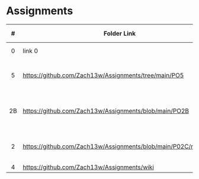 # Assignments

|  #  | Folder Link | Assignment Description |
| :-: | ----------- | ---------------------- |
|  0  | link 0      | description 0          |
|  5  | https://github.com/Zach13w/Assignments/tree/main/PO5 | Proof of WSL and VS code download |
|  2B |https://github.com/Zach13w/Assignments/blob/main/PO2B| Sorting and describing classes of knuklebone game |
|  2  | https://github.com/Zach13w/Assignments/blob/main/P02C/main.cpp | Progress on ncurses Knuckle Bones |
|  4  | https://github.com/Zach13w/Assignments/wiki | OOP Wiki |
